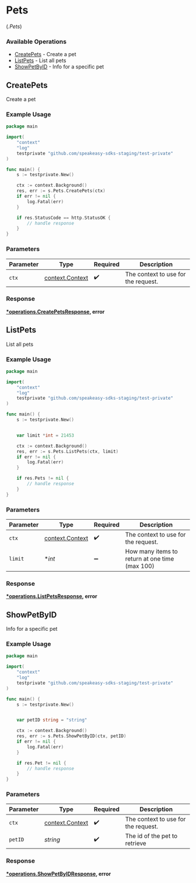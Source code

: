 # Pets
(*.Pets*)

### Available Operations

* [CreatePets](#createpets) - Create a pet
* [ListPets](#listpets) - List all pets
* [ShowPetByID](#showpetbyid) - Info for a specific pet

## CreatePets

Create a pet

### Example Usage

```go
package main

import(
	"context"
	"log"
	testprivate "github.com/speakeasy-sdks-staging/test-private"
)

func main() {
    s := testprivate.New()

    ctx := context.Background()
    res, err := s.Pets.CreatePets(ctx)
    if err != nil {
        log.Fatal(err)
    }

    if res.StatusCode == http.StatusOK {
        // handle response
    }
}
```

### Parameters

| Parameter                                             | Type                                                  | Required                                              | Description                                           |
| ----------------------------------------------------- | ----------------------------------------------------- | ----------------------------------------------------- | ----------------------------------------------------- |
| `ctx`                                                 | [context.Context](https://pkg.go.dev/context#Context) | :heavy_check_mark:                                    | The context to use for the request.                   |


### Response

**[*operations.CreatePetsResponse](../../models/operations/createpetsresponse.md), error**


## ListPets

List all pets

### Example Usage

```go
package main

import(
	"context"
	"log"
	testprivate "github.com/speakeasy-sdks-staging/test-private"
)

func main() {
    s := testprivate.New()


    var limit *int = 21453

    ctx := context.Background()
    res, err := s.Pets.ListPets(ctx, limit)
    if err != nil {
        log.Fatal(err)
    }

    if res.Pets != nil {
        // handle response
    }
}
```

### Parameters

| Parameter                                             | Type                                                  | Required                                              | Description                                           |
| ----------------------------------------------------- | ----------------------------------------------------- | ----------------------------------------------------- | ----------------------------------------------------- |
| `ctx`                                                 | [context.Context](https://pkg.go.dev/context#Context) | :heavy_check_mark:                                    | The context to use for the request.                   |
| `limit`                                               | **int*                                                | :heavy_minus_sign:                                    | How many items to return at one time (max 100)        |


### Response

**[*operations.ListPetsResponse](../../models/operations/listpetsresponse.md), error**


## ShowPetByID

Info for a specific pet

### Example Usage

```go
package main

import(
	"context"
	"log"
	testprivate "github.com/speakeasy-sdks-staging/test-private"
)

func main() {
    s := testprivate.New()


    var petID string = "string"

    ctx := context.Background()
    res, err := s.Pets.ShowPetByID(ctx, petID)
    if err != nil {
        log.Fatal(err)
    }

    if res.Pet != nil {
        // handle response
    }
}
```

### Parameters

| Parameter                                             | Type                                                  | Required                                              | Description                                           |
| ----------------------------------------------------- | ----------------------------------------------------- | ----------------------------------------------------- | ----------------------------------------------------- |
| `ctx`                                                 | [context.Context](https://pkg.go.dev/context#Context) | :heavy_check_mark:                                    | The context to use for the request.                   |
| `petID`                                               | *string*                                              | :heavy_check_mark:                                    | The id of the pet to retrieve                         |


### Response

**[*operations.ShowPetByIDResponse](../../models/operations/showpetbyidresponse.md), error**

